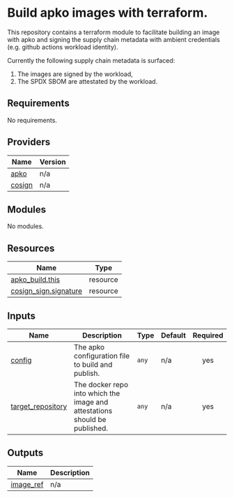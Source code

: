 # Build apko images with terraform.

This repository contains a terraform module to facilitate building an image with
apko and signing the supply chain metadata with ambient credentials (e.g. github
actions workload identity).

Currently the following supply chain metadata is surfaced:
1. The images are signed by the workload,
2. The SPDX SBOM are attestated by the workload.


<!-- BEGIN_TF_DOCS -->
## Requirements

No requirements.

## Providers

| Name | Version |
|------|---------|
| <a name="provider_apko"></a> [apko](#provider\_apko) | n/a |
| <a name="provider_cosign"></a> [cosign](#provider\_cosign) | n/a |

## Modules

No modules.

## Resources

| Name | Type |
|------|------|
| [apko_build.this](https://registry.terraform.io/providers/chainguard-dev/apko/latest/docs/resources/build) | resource |
| [cosign_sign.signature](https://registry.terraform.io/providers/chainguard-dev/cosign/latest/docs/resources/sign) | resource |

## Inputs

| Name | Description | Type | Default | Required |
|------|-------------|------|---------|:--------:|
| <a name="input_config"></a> [config](#input\_config) | The apko configuration file to build and publish. | `any` | n/a | yes |
| <a name="input_target_repository"></a> [target\_repository](#input\_target\_repository) | The docker repo into which the image and attestations should be published. | `any` | n/a | yes |

## Outputs

| Name | Description |
|------|-------------|
| <a name="output_image_ref"></a> [image\_ref](#output\_image\_ref) | n/a |
<!-- END_TF_DOCS -->
